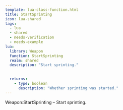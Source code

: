 ```yaml
---
template: lua-class-function.html
title: StartSprinting
icon: lua-shared
tags:
  - lua
  - shared
  - needs-verification
  - needs-example
lua:
  library: Weapon
  function: StartSprinting
  realm: shared
  description: "Start sprinting."
  
  
  returns:
    - type: boolean
      description: "Whether sprinting was started."
---
```


<div class="lua__search__keywords">
Weapon:StartSprinting &#x2013; Start sprinting.
</div>
